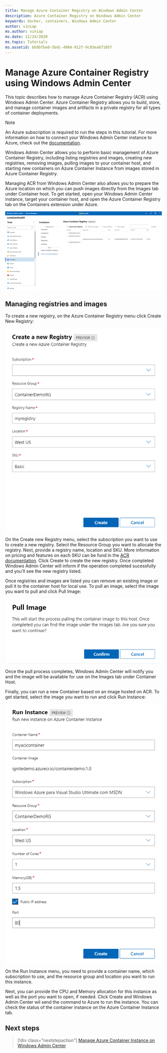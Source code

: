 ```yaml
---
title: Manage Azure Container Registry on Windows Admin Center
description: Azure Container Registry on Windows Admin Center
keywords: docker, containers, Windows Admin Center
author: viniap
ms.author: viniap
ms.date: 12/24/2020
ms.topic: Tutorials
ms.assetid: bb9bfbe0-5bdc-4984-912f-9c93ea67105f
---
```

# Manage Azure Container Registry using Windows Admin Center

This topic describes how to manage Azure Container Registry (ACR) using Windows Admin Center. Azure Container Registry allows you to build, store, and manage container images and artifacts in a private registry for all types of container deployments. 

>[!Note]
>An Azure subscription is required to run the steps in this tutorial. For more information on how to connect your Windows Admin Center instance to Azure, check out the [documentation](https://docs.microsoft.com/en-us/windows-server/manage/windows-admin-center/azure/azure-integration).

Windows Admin Center allows you to perform basic management of Azure Container Registry, including listing registries and images, creating new registries, removing images, pulling images to your container host, and starting new containers on Azure Container Instance from images stored in Azure Container Registry.

Managing ACR from Windows Admin Center also allows you to prepare the Azure location on which you can push images directly from the Images tab under Container host. To get started, open your Windows Admin Center instance, target your container host, and open the Azure Container Registry tab on the Containers extension under Azure.

![WAC-ACR](./media/WAC-ACR.png)

## Managing registries and images

To create a new registry, on the Azure Container Registry menu click Create New Registry:

![WAC-ACRNew](./media/WAC-ACRNew.png)

On the Create new Registry menu, select the subscription you want to use to create a new registry. Select the Resource Group you want to allocate the registry. Next, provide a registry name, location and SKU. More information on pricing and features on each SKU can be fund in the [ACR documentation](https://docs.microsoft.com/en-us/azure/container-registry/). Click Create to create the new registry. Once completed Windows Admin Center will inform if the operation completed sucessfully and you'll see the new registry listed.

Once registries and images are listed you can remove an existing image or pull it to the container host for local use. To pull an image, select the image you want to pull and click Pull Image:

![WAC-ACRPull](./media/WAC-ACRPull.png)

Once the pull process completes, Windows Admin Center will notify you and the image will be available for use on the Images tab under Container Host.

Finally, you can run a new Container based on an image hosted on ACR. To get started, select the image you want to run and click Run Instance:

![WAC-ACRRun](./media/WAC-ACRRun.png)

On the Run Instance menu, you need to provide a container name, which subscription to use, and the resource group and location you want to run this instance.

Next, you can provide the CPU and Memory allocation for this instance as well as the port you want to open, if needed. Click Create and Windows Admin Center wil send the command to Azure to run the instance. You can check the status of the container instance on the Azure Container Instance tab.

## Next steps

> [!div class="nextstepaction"]
> [Manage Azure Container Instance on Windows Admin Center](./WAC-ACI.md)
